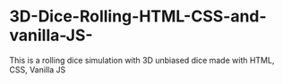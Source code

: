 # 3D-Dice-Rolling-HTML-CSS-and-vanilla-JS-
This is a rolling dice simulation with 3D unbiased dice made with HTML, CSS, Vanilla JS
